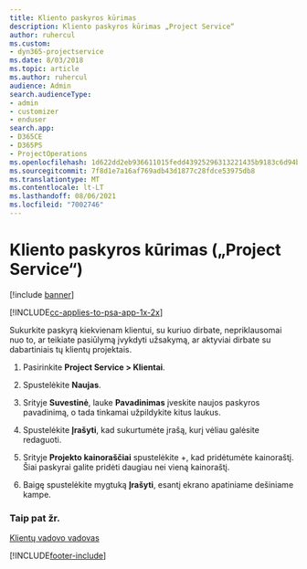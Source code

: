 ```yaml
---
title: Kliento paskyros kūrimas
description: Kliento paskyros kūrimas „Project Service“
author: ruhercul
ms.custom:
- dyn365-projectservice
ms.date: 8/03/2018
ms.topic: article
ms.author: ruhercul
audience: Admin
search.audienceType:
- admin
- customizer
- enduser
search.app:
- D365CE
- D365PS
- ProjectOperations
ms.openlocfilehash: 1d622dd2eb936611015fedd43925296313221435b9183c6d94bc6e6538518770
ms.sourcegitcommit: 7f8d1e7a16af769adb43d1877c28fdce53975db8
ms.translationtype: MT
ms.contentlocale: lt-LT
ms.lasthandoff: 08/06/2021
ms.locfileid: "7002746"
---
```

# <a name="create-a-customer-account-project-service"></a>Kliento paskyros kūrimas („Project Service“)

[!include [banner](../includes/psa-now-project-operations.md)]

[!INCLUDE[cc-applies-to-psa-app-1x-2x](../includes/cc-applies-to-psa-app-1x-2x.md)]

Sukurkite paskyrą kiekvienam klientui, su kuriuo dirbate, nepriklausomai nuo to, ar teikiate pasiūlymą įvykdyti užsakymą, ar aktyviai dirbate su dabartiniais tų klientų projektais.  
  
1.  Pasirinkite **Project Service > Klientai**.  
  
2.  Spustelėkite **Naujas**.  
  
3.  Srityje **Suvestinė**, lauke **Pavadinimas** įveskite naujos paskyros pavadinimą, o tada tinkamai užpildykite kitus laukus.  
  
4.  Spustelėkite **Įrašyti**, kad sukurtumėte įrašą, kurį vėliau galėsite redaguoti.  
  
5.  Srityje **Projekto kainoraščiai** spustelėkite +, kad pridėtumėte kainoraštį. Šiai paskyrai galite pridėti daugiau nei vieną kainoraštį.  
  
6.  Baigę spustelėkite mygtuką **Įrašyti**, esantį ekrano apatiniame dešiniame kampe.  
  
### <a name="see-also"></a>Taip pat žr.  
 [Klientų vadovo vadovas](../psa/account-manager-guide.md)


[!INCLUDE[footer-include](../includes/footer-banner.md)]